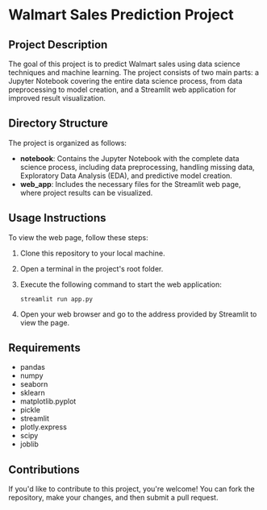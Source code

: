 
# Walmart Sales Prediction Project

## Project Description

The goal of this project is to predict Walmart sales using data science techniques and machine learning. The project consists of two main parts: a Jupyter Notebook covering the entire data science process, from data preprocessing to model creation, and a Streamlit web application for improved result visualization.

## Directory Structure

The project is organized as follows:

- **notebook**: Contains the Jupyter Notebook with the complete data science process, including data preprocessing, handling missing data, Exploratory Data Analysis (EDA), and predictive model creation.
- **web_app**: Includes the necessary files for the Streamlit web page, where project results can be visualized.

## Usage Instructions

To view the web page, follow these steps:

1. Clone this repository to your local machine.
2. Open a terminal in the project's root folder.
3. Execute the following command to start the web application:

   ```
   streamlit run app.py
   ```

4. Open your web browser and go to the address provided by Streamlit to view the page.

## Requirements

- pandas
- numpy
- seaborn
- sklearn
- matplotlib.pyplot
- pickle
- streamlit
- plotly.express
- scipy
- joblib

## Contributions

If you'd like to contribute to this project, you're welcome! You can fork the repository, make your changes, and then submit a pull request.

